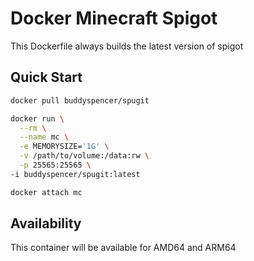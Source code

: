 # Docker Minecraft Spigot
This Dockerfile always builds the latest version of spigot


## Quick Start
```sh
docker pull buddyspencer/spugit
```

```sh
docker run \
  --rm \
  --name mc \
  -e MEMORYSIZE='1G' \
  -v /path/to/volume:/data:rw \
  -p 25565:25565 \
-i buddyspencer/spugit:latest
```
```sh
docker attach mc
```

## Availability
This container will be available for AMD64 and ARM64